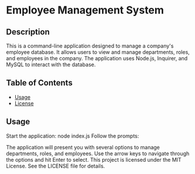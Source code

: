# Employee Management System

## Description

This is a command-line application designed to manage a company's employee database. It allows users to view and manage departments, roles, and employees in the company. The application uses Node.js, Inquirer, and MySQL to interact with the database.

## Table of Contents


- [Usage](#usage)
- [License](#license)


## Usage
   Start the application: node index.js
   Follow the prompts:

The application will present you with several options to manage departments, roles, and employees.
Use the arrow keys to navigate through the options and hit Enter to select.
This project is licensed under the MIT License. See the LICENSE file for details.
